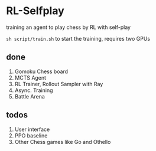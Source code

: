 # RL-Selfplay
training an agent to play chess  by RL with self-play

``sh script/train.sh`` to start the training, requires two GPUs

## done
1. Gomoku Chess board
2. MCTS Agent
3. RL Trainer, Rollout Sampler with Ray
4. Async. Training
5. Battle Arena

## todos
1. User interface
2. PPO baseline
3. Other Chess games like Go and Othello
